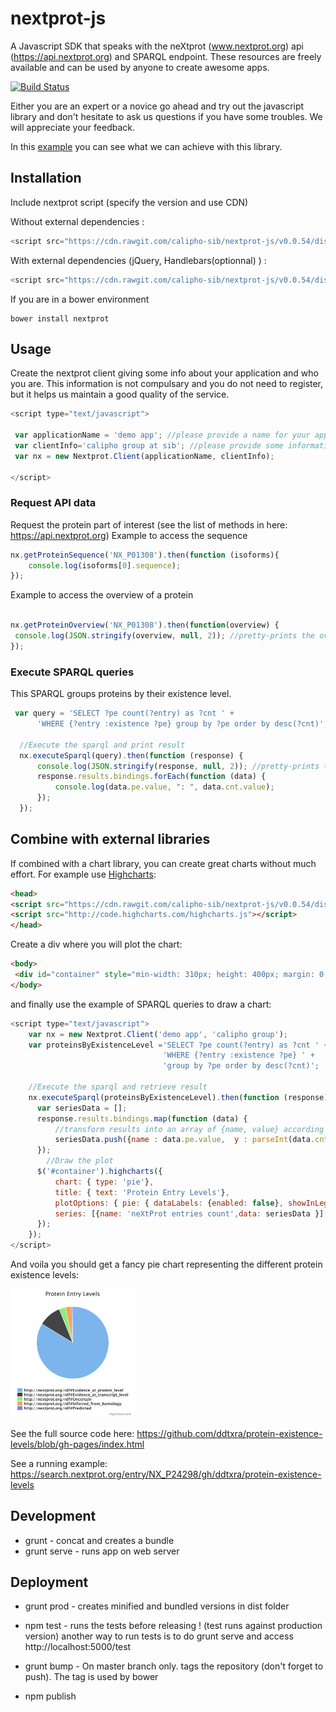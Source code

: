 # nextprot-js

A Javascript SDK that speaks with the neXtprot (www.nextprot.org) api (https://api.nextprot.org) and SPARQL endpoint. These resources are freely available and can be used by anyone to create awesome apps.

[![Build Status](https://travis-ci.org/calipho-sib/nextprot-js.svg?branch=develop)](https://travis-ci.org/calipho-sib/nextprot-js)


Either you are an expert or a novice go ahead and try out the javascript library and don't hesitate to ask us questions if you have some troubles. We will appreciate your feedback.

In this [example](https://cdn.rawgit.com/calipho-sib/nextprot-viewers/v0.1.0/sequence/app/index.html?nxentry=NX_P01308&inputOption=true) you can see what we can achieve with this library.

## Installation 

Include nextprot script (specify the version and use CDN)

Without external dependencies :
```javascript
<script src="https://cdn.rawgit.com/calipho-sib/nextprot-js/v0.0.54/dist/nextprot.min.js"></script>
```
With external dependencies (jQuery, Handlebars(optionnal) ) :
```javascript
<script src="https://cdn.rawgit.com/calipho-sib/nextprot-js/v0.0.54/dist/nextprot.bundle.js"></script>
```
If you are in a bower environment
```
bower install nextprot
```

## Usage
Create the nextprot client giving some info about your application and who you are.
This information is not compulsary and you do not need to register, but it helps us maintain a good quality of the service.
```javascript
<script type="text/javascript">

 var applicationName = 'demo app'; //please provide a name for your application
 var clientInfo='calipho group at sib'; //please provide some information about you
 var nx = new Nextprot.Client(applicationName, clientInfo);

</script>
```

### Request API data

Request the protein part of interest (see the list of methods in here: https://api.nextprot.org)
Example to access the sequence
```javascript
nx.getProteinSequence('NX_P01308').then(function (isoforms){
    console.log(isoforms[0].sequence);
});
```

Example to access the overview of a protein
```javascript

nx.getProteinOverview('NX_P01308').then(function(overview) {
 console.log(JSON.stringify(overview, null, 2)); //pretty-prints the overview
});

```
### Execute SPARQL queries 

This SPARQL groups proteins by their existence level.

```javascript
 var query = 'SELECT ?pe count(?entry) as ?cnt ' +
      'WHERE {?entry :existence ?pe} group by ?pe order by desc(?cnt)';

  //Execute the sparql and print result
  nx.executeSparql(query).then(function (response) {
      console.log(JSON.stringify(response, null, 2)); //pretty-prints the response
      response.results.bindings.forEach(function (data) {
          console.log(data.pe.value, ": ", data.cnt.value);
      });
  });
```

## Combine with external libraries

If combined with a chart library, you can create great charts without  much effort.
For example use [Highcharts](http://www.highcharts.com/demo):

```html
<head>
<script src="https://cdn.rawgit.com/calipho-sib/nextprot-js/v0.0.54/dist/nextprot.bundle.js"></script>
<script src="http://code.highcharts.com/highcharts.js"></script>
</head>
```
Create a div where you will plot the chart:
```html
<body>
 <div id="container" style="min-width: 310px; height: 400px; margin: 0 auto"></div>
</body>
```
and finally use the example of SPARQL queries to draw a chart:
```javascript
<script type="text/javascript">
    var nx = new Nextprot.Client('demo app', 'calipho group');
    var proteinsByExistenceLevel ='SELECT ?pe count(?entry) as ?cnt ' + 
                                  'WHERE {?entry :existence ?pe} ' + 
                                  'group by ?pe order by desc(?cnt)';
   
    //Execute the sparql and retrieve result
    nx.executeSparql(proteinsByExistenceLevel).then(function (response){
      var seriesData = [];
      response.results.bindings.map(function (data) {
          //transform results into an array of {name, value} according to this documentation: http://jsfiddle.net/gh/get/jquery/1.9.1/highslide-software/highcharts.com/tree/master/samples/highcharts/demo/pie-legend/
          seriesData.push({name : data.pe.value,  y : parseInt(data.cnt.value)}); 
      });
        //Draw the plot
      $('#container').highcharts({
          chart: { type: 'pie'},
          title: { text: 'Protein Entry Levels'},
          plotOptions: { pie: { dataLabels: {enabled: false}, showInLegend: true }},
          series: [{name: 'neXtProt entries count',data: seriesData }]
      });
    });
</script>
```

And voila you should get a fancy pie chart representing the different protein existence levels:

 <a href="https://search.nextprot.org/entry/NX_P24298/gh/ddtxra/protein-existence-levels">
  <img src="assets/pie.png" width="200px"/>
 </a>

See the full source code here: https://github.com/ddtxra/protein-existence-levels/blob/gh-pages/index.html

See a running example: https://search.nextprot.org/entry/NX_P24298/gh/ddtxra/protein-existence-levels

## Development

* grunt - concat and creates a bundle
* grunt serve - runs app on web server


## Deployment 

* grunt prod - creates minified and bundled versions in dist folder
* npm test - runs the tests before releasing ! (test runs against production version)
another way to run tests is to do grunt serve and access http://localhost:5000/test

* grunt bump - On master branch only. tags the repository (don't forget to push). The tag is used by bower
* npm publish
